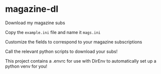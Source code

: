 # magazine-dl
Download my magazine subs

Copy the `example.ini` file and name it `mags.ini`

Customize the fields to correspond to your magazine subscriptions

Call the relevant python scripts to download your subs!

This project contains a .envrc for use with DirEnv to automatically set up a python venv for you!
